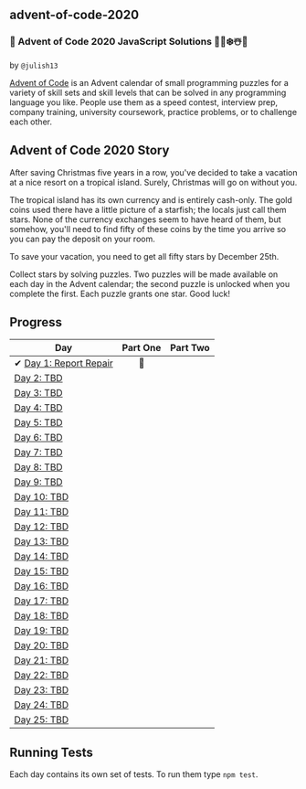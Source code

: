 ## advent-of-code-2020
### 🎄 Advent of Code 2020  JavaScript Solutions 🎅🌟❄️☃️🎁
by `@julish13`


[Advent of Code](https://adventofcode.com/2020) is an Advent calendar of small programming puzzles for a variety of skill sets and skill levels that can be solved in any programming language you like. People use them as a speed contest, interview prep, company training, university coursework, practice problems, or to challenge each other.

## Advent of Code 2020 Story

After saving Christmas five years in a row, you've decided to take a vacation at a nice resort on a tropical island. Surely, Christmas will go on without you.

The tropical island has its own currency and is entirely cash-only. The gold coins used there have a little picture of a starfish; the locals just call them stars. None of the currency exchanges seem to have heard of them, but somehow, you'll need to find fifty of these coins by the time you arrive so you can pay the deposit on your room.

To save your vacation, you need to get all fifty stars by December 25th.

Collect stars by solving puzzles. Two puzzles will be made available on each day in the Advent calendar; the second puzzle is unlocked when you complete the first. Each puzzle grants one star. Good luck!

## Progress

| Day             | Part One | Part Two |
| --------------- | :------: | :------: |
|✔ [Day 1: Report Repair](https://github.com/julish13/advent-of-code-2020/tree/main/day-1)| 🌟 |  |
| [Day 2: TBD]()  |          |          |
| [Day 3: TBD]()  |          |          |
| [Day 4: TBD]()  |          |          |
| [Day 5: TBD]()  |          |          |
| [Day 6: TBD]()  |          |          |
| [Day 7: TBD]()  |          |          |
| [Day 8: TBD]()  |          |          |
| [Day 9: TBD]()  |          |          |
| [Day 10: TBD]() |          |          |
| [Day 11: TBD]() |          |          |
| [Day 12: TBD]() |          |          |
| [Day 13: TBD]() |          |          |
| [Day 14: TBD]() |          |          |
| [Day 15: TBD]() |          |          |
| [Day 16: TBD]() |          |          |
| [Day 17: TBD]() |          |          |
| [Day 18: TBD]() |          |          |
| [Day 19: TBD]() |          |          |
| [Day 20: TBD]() |          |          |
| [Day 21: TBD]() |          |          |
| [Day 22: TBD]() |          |          |
| [Day 23: TBD]() |          |          |
| [Day 24: TBD]() |          |          |
| [Day 25: TBD]() |          |          |

## Running Tests

Each day contains its own set of tests. To run them type `npm test`.
